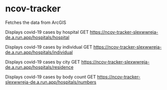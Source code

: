 # ncov-tracker
Fetches the data from ArcGIS

Displays covid-19 cases by hospital
GET https://ncov-tracker-slexwwreja-de.a.run.app/hospitals/hospital

Displays covid-19 cases by individual
GET https://ncov-tracker-slexwwreja-de.a.run.app/hospitals/individual

Displays covid-19 cases by city
GET https://ncov-tracker-slexwwreja-de.a.run.app/hospitals/residence

Displays covid-19 cases by body count
GET https://ncov-tracker-slexwwreja-de.a.run.app/hospitals/numbers
